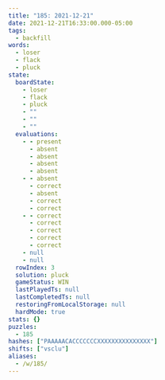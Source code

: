 ```yaml
---
title: "185: 2021-12-21"
date: 2021-12-21T16:33:00.000-05:00
tags:
  - backfill
words:
  - loser
  - flack
  - pluck
state:
  boardState:
    - loser
    - flack
    - pluck
    - ""
    - ""
    - ""
  evaluations:
    - - present
      - absent
      - absent
      - absent
      - absent
    - - absent
      - correct
      - absent
      - correct
      - correct
    - - correct
      - correct
      - correct
      - correct
      - correct
    - null
    - null
  rowIndex: 3
  solution: pluck
  gameStatus: WIN
  lastPlayedTs: null
  lastCompletedTs: null
  restoringFromLocalStorage: null
  hardMode: true
stats: {}
puzzles:
  - 185
hashes: ["PAAAAACACCCCCCCXXXXXXXXXXXXXXX"]
shifts: ["vsclu"]
aliases:
  - /w/185/
---
```

<!-- more -->
